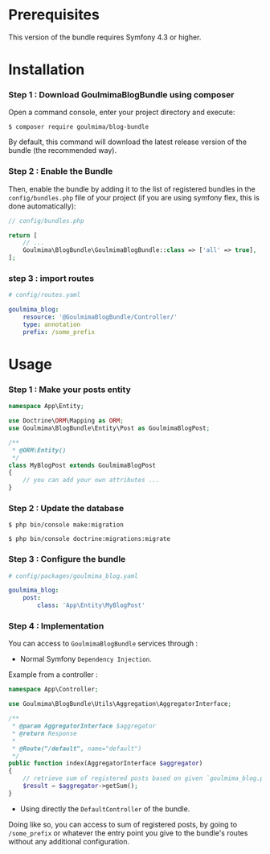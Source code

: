 Prerequisites
=============

This version of the bundle requires Symfony 4.3 or higher.

Installation
============
 
### Step 1 : Download GoulmimaBlogBundle using composer
 
Open a command console, enter your project directory and execute:
 
```console
$ composer require goulmima/blog-bundle
```

By default, this command will download the latest release version of the bundle (the recommended way). 

### Step 2 : Enable the Bundle
 
Then, enable the bundle by adding it to the list of registered bundles
in the `config/bundles.php` file of your project (if you are using symfony flex, this is done automatically):

```php
// config/bundles.php

return [
    // ...
    Goulmima\BlogBundle\GoulmimaBlogBundle::class => ['all' => true],
];
```

### step 3 : import routes

```yaml
# config/routes.yaml

goulmima_blog:
    resource: '@GoulmimaBlogBundle/Controller/'
    type: annotation
    prefix: /some_prefix 
```

Usage
=====

### Step 1 : Make your posts entity

```php
namespace App\Entity;

use Doctrine\ORM\Mapping as ORM;
use Goulmima\BlogBundle\Entity\Post as GoulmimaBlogPost;

/**
 * @ORM\Entity()
 */
class MyBlogPost extends GoulmimaBlogPost
{
    // you can add your own attributes ...
}
```

### Step 2 : Update the database

``` console
$ php bin/console make:migration
```
``` console
$ php bin/console doctrine:migrations:migrate
```

### Step 3 : Configure the bundle

```yaml
# config/packages/goulmima_blog.yaml

goulmima_blog:
    post:
        class: 'App\Entity\MyBlogPost'

```

### Step 4 : Implementation

You can access to `GoulmimaBlogBundle` services through :

- Normal Symfony `Dependency Injection`.

Example from a controller :

```php
namespace App\Controller;

use Goulmima\BlogBundle\Utils\Aggregation\AggregatorInterface;

/**
 * @param AggregatorInterface $aggregator
 * @return Response
 *
 * @Route("/default", name="default")
 */
public function index(AggregatorInterface $aggregator)
{
    // retrieve sum of registered posts based on given `goulmima_blog.post.class`
    $result = $aggregator->getSum();
}
```
- Using directly the `DefaultController` of the bundle.

Doing like so, you can access to sum of registered posts, by going to `/some_prefix` or whatever the entry point you give to the bundle's routes
without any additional configuration.
